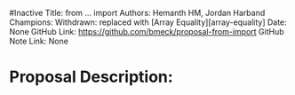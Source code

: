 #Inactive
Title: from ... import
Authors: Hemanth HM, Jordan Harband
Champions: Withdrawn: replaced with [Array Equality][array-equality]
Date: None
GitHub Link: https://github.com/bmeck/proposal-from-import
GitHub Note Link: None

# Proposal Description:
